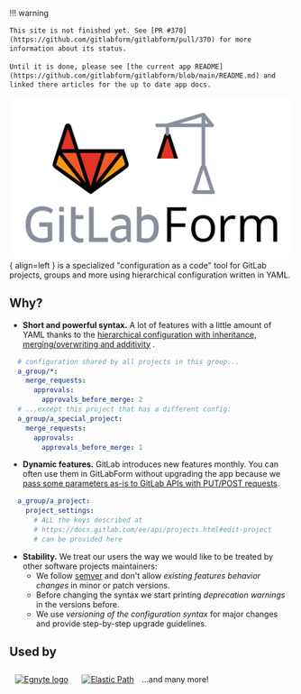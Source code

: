 !!! warning

    This site is not finished yet. See [PR #370](https://github.com/gitlabform/gitlabform/pull/370) for more information about its status.

    Until it is done, please see [the current app README](https://github.com/gitlabform/gitlabform/blob/main/README.md) and linked there articles for the up to date app docs.


![GitLabForm logo](images/gitlabform-logo.png){ align=left } 
is a specialized "configuration as a code" tool for GitLab projects, groups and more
using hierarchical configuration written in YAML.


## Why?

* **Short and powerful syntax.** A lot of features with a little amount of YAML thanks to the [hierarchical configuration with inheritance, merging/overwriting and additivity](configuration_reference/#effective-configuration) .
```yaml
  # configuration shared by all projects in this group...
  a_group/*:
    merge_requests:
      approvals:
        approvals_before_merge: 2
  # ...except this project that has a different config:
  a_group/a_special_project:
    merge_requests:
      approvals:
        approvals_before_merge: 1
```

* **Dynamic features.** GitLab introduces new features monthly. You can often use them in GitLabForm without upgrading the app because we [pass some parameters as-is to GitLab APIs with PUT/POST requests](configuration_reference/#raw-parameters-passing).
```yaml
  a_group/a_project:
    project_settings:
      # ALL the keys described at
      # https://docs.gitlab.com/ee/api/projects.html#edit-project
      # can be provided here
```

* **Stability.** We treat our users the way we would like to be treated by other software projects maintainers:
    * We follow [semver](https://semver.org/) and don't allow _existing features behavior changes_ in minor or patch versions.
    * Before changing the syntax we start printing _deprecation warnings_ in the versions before.
    * We use _versioning of the configuration syntax_ for major changes and provide step-by-step upgrade guidelines.

## Used by

<a href="https://www.egnyte.com" target="_blank"><img src="https://www.egnyte.com/themes/custom/egnyte/logo.svg" width="130px" style="margin: 10px" alt="Egnyte logo"></a>
<a href="https://www.elasticpath.com" target="_blank"><img src="https://www.elasticpath.com/themes/custom/bootstrap_sass/logo.svg" width="130px" style="margin: 10px" alt="Elastic Path" /></a> ...and many more!
